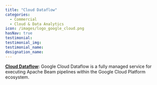 ```yaml
---
title: "Cloud Dataflow"
categories:
  - Commercial
  - Cloud & Data Analytics
icon: /images/logo_google_cloud.png
hasNav: true
testimonial: 
testimonial_img: 
testimonial_name: 
designation_name: 
---
```

<!--
Licensed under the Apache License, Version 2.0 (the "License");
you may not use this file except in compliance with the License.
You may obtain a copy of the License at

http://www.apache.org/licenses/LICENSE-2.0

Unless required by applicable law or agreed to in writing, software
distributed under the License is distributed on an "AS IS" BASIS,
WITHOUT WARRANTIES OR CONDITIONS OF ANY KIND, either express or implied.
See the License for the specific language governing permissions and
limitations under the License.
-->


**[Cloud Dataflow](https://cloud.google.com/dataflow):** Google Cloud Dataflow is a fully managed service for executing Apache Beam pipelines within the Google Cloud Platform ecosystem.


